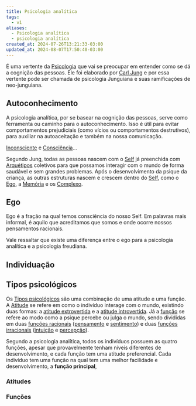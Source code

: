 ```yaml
---
title: Psicologia analítica
tags:
  - v1
aliases:
  - Psicologia analítica
  - psicologia analítica
created_at: 2024-07-26T13:21:33-03:00
updated_at: 2024-08-07T17:50:40-03:00
---
```


É uma vertente da [Psicologia](08/Psicologia.md) que vai se preocupar em entender como se dá a cognição das pessoas. Ele foi elaborado por [Carl Jung](../../../../ideias/2024/07/07/Carl_Jung.md) e por essa vertente pode ser chamada de psicologia Junguiana e suas ramificações de neo-junguiana.

## Autoconhecimento

A psicologia analítica, por se basear na cognição das pessoas, serve como ferramenta ou caminho para o autoconhecimento. Isso é útil para evitar comportamentos prejudiciais (como vícios ou comportamentos destrutivos), para auxiliar na autoaceitação e também na nossa comunicação. 

[Inconsciente](../../../../ideias/2024/07/12/Psicologia_Inconsciente.md) e [Consciência](../../../../ideias/2024/07/12/Psicologia_Consciencia.md)...

Segundo Jung, todas as pessoas nascem com o [Self](../../../../sementes/2024/07/05/2024-06-30-Self.md) já preenchida com [Arquétipos](../../../../sementes/2024/06/30/Psicologia_Arquetipos.md) coletivos para que possamos interagir com o mundo de forma saudável e sem grandes problemas. Após o desenvolvimento da psique da criança, as outras estruturas nascem e crescem dentro do [Self](../../../../sementes/2024/07/05/2024-06-30-Self.md), como o [Ego](../../../../ideias/2024/07/12/Psicologia_Ego.md), a [Memória](../../../../ideias/2024/07/08/Memoria.md) e os [Complexo](../../06/08/Complexo.md).

## Ego  
Ego é a fração na qual temos consciência do nosso Self. Em palavras mais informal, é aquilo que acreditamos que somos e onde ocorre nossos pensamentos racionais.

Vale ressaltar que existe uma diferença entre o ego para a psicologia analítica e a psicologia freudiana.

## Individuação

## Tipos psicológicos  
Os [Tipos psicológicos](../../../../ideias/2024/07/10/Psicologia_Tipos_psicologicos.md) são uma combinação de uma atitude e uma função. A [Atitude](../../../../ideias/2024/07/12/Psicologia_Atitude.md) se refere em como o indivíduo interage com o mundo, existindo duas formas: a [atitude extrovertida](../../../../ideias/2024/07/12/Psicologia_atitude_extrovertida.md) e a [atitude introvertida](../../../../ideias/2024/07/12/Psicologia_atitude_introvertida.md). Já a [função](../../../../ideias/2024/07/12/Psicologia_analitica_funcao.md) se refere ao modo como a psique percebe ou julga o mundo, sendo divididas em duas [funções racionais](../../../../ideias/2024/07/12/Psicologia_analitica_funcoes_racionais.md) ([pensamento](../../../../ideias/2024/07/12/Psicologia_analitica_pensamento.md) e [sentimento](../../../../ideias/2024/07/12/Psicologia_analitica_sentimento.md)) e duas [funções irracionais](../../../../ideias/2024/07/12/Psicologia_analitica_funcoes_irracionais.md) ([intuição](../../../../ideias/2024/07/12/Psicologia_analitica_intuicao.md) e [percepção](../../../../ideias/2024/07/12/Psicologia_analitica_percepcao.md)).

Segundo a psicologia analítica, todos os indivíduos possuem as quatro funções, apesar que provavelmente tenham níveis diferentes de desenvolvimento, e cada função tem uma atitude preferencial. Cada indivíduo tem uma função na qual tem uma melhor facilidade e desenvolvimento, a **função principal**,

### Atitudes

### Funções